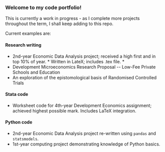 ### Welcome to my code portfolio!

This is currently a work in progress - as I complete more projects throughout the term, I shall keep adding to this repo.

Current examples are:

#### Research writing
- 2nd-year Economic Data Analysis project; received a high first and in top 10% of year. * Written in LateX; includes .tex file. *
- Development Microeconomics Research Proposal -- Low-Fee Private Schools and Education
- An exploration of the epistomological basis of Randomised Controlled Trials

#### Stata code
- Worksheet code for 4th-year Development Economics assignment; achieved highest possible mark. Includes LaTeX integration.

#### Python code
- 2nd-year Economic Data Analysis project re-written using `pandas` and `statsmodels`.
- 1st-year computing project demonstrating knowledge of Python basics.
